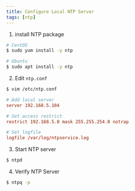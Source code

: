 ```yaml
---
title: Configure Local NTP Server
tags: [ntp]
---
```


1. install NTP package
```bash
# CentOS
$ sudo yum install -y ntp

# Ubuntu
$ sudo apt install -y ntp
```

2. Edit `ntp.conf`
```bash
$ vim /etc/ntp.conf
```

```conf
# Add local server
server 192.168.5.104

# Set access restrict
restrict 192.168.5.0 mask 255.255.254.0 notrap

# Set logfile
logfile /var/log/ntpservice.log
```

3. Start NTP server
```bash
$ ntpd
```

4. Verify NTP Server
```bash
$ ntpq -p
```
